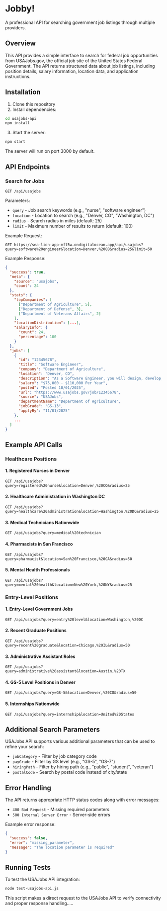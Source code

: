 # Jobby!

A professional API for searching government job listings through multiple providers.

## Overview

This API provides a simple interface to search for federal job opportunities from USAJobs.gov, the official job site of the United States Federal Government. The API returns structured data about job listings, including position details, salary information, location data, and application instructions.

## Installation

1. Clone this repository
2. Install dependencies:

```bash
cd usajobs-api
npm install
```

3. Start the server:

```bash
npm start
```

The server will run on port 3000 by default.

## API Endpoints

### Search for Jobs

```
GET /api/usajobs
```

Parameters:
- `query` - Job search keywords (e.g., "nurse", "software engineer")
- `location` - Location to search (e.g., "Denver, CO", "Washington, DC")
- `radius` - Search radius in miles (default: 25)
- `limit` - Maximum number of results to return (default: 100)

Example Request:
```
GET https://sea-lion-app-mfl5w.ondigitalocean.app/api/usajobs?query=software%20engineer&location=Denver,%20CO&radius=25&limit=50
```

Example Response:
```json
{
  "success": true,
  "meta": {
    "source": "usajobs",
    "count": 24
  },
  "stats": {
    "topCompanies": [
      ["Department of Agriculture", 5],
      ["Department of Defense", 3],
      ["Department of Veterans Affairs", 2]
    ],
    "locationDistribution": [...],
    "salaryInfo": {
      "count": 24,
      "percentage": 100
    }
  },
  "jobs": [
    {
      "id": "12345678",
      "title": "Software Engineer",
      "company": "Department of Agriculture",
      "location": "Denver, CO",
      "description": "As a Software Engineer, you will design, develop, and maintain...",
      "salary": "$75,000 - $110,000 Per Year",
      "posted": "Posted 10/01/2025",
      "url": "https://www.usajobs.gov/job/12345678",
      "source": "USAJobs",
      "departmentName": "Department of Agriculture",
      "jobGrade": "GS-13",
      "applyBy": "11/01/2025"
    },
    ...
  ]
}
```

## Example API Calls

### Healthcare Positions

#### 1. Registered Nurses in Denver

```
GET /api/usajobs?query=registered%20nurse&location=Denver,%20CO&radius=25
```

#### 2. Healthcare Administration in Washington DC

```
GET /api/usajobs?query=healthcare%20administration&location=Washington,%20DC&radius=25
```

#### 3. Medical Technicians Nationwide

```
GET /api/usajobs?query=medical%20technician
```

#### 4. Pharmacists in San Francisco

```
GET /api/usajobs?query=pharmacist&location=San%20Francisco,%20CA&radius=50
```

#### 5. Mental Health Professionals

```
GET /api/usajobs?query=mental%20health&location=New%20York,%20NY&radius=25
```

### Entry-Level Positions

#### 1. Entry-Level Government Jobs

```
GET /api/usajobs?query=entry%20level&location=Washington,%20DC
```

#### 2. Recent Graduate Positions

```
GET /api/usajobs?query=recent%20graduate&location=Chicago,%20IL&radius=50
```

#### 3. Administrative Assistant Roles

```
GET /api/usajobs?query=administrative%20assistant&location=Austin,%20TX
```

#### 4. GS-5 Level Positions in Denver

```
GET /api/usajobs?query=GS-5&location=Denver,%20CO&radius=50
```

#### 5. Internships Nationwide

```
GET /api/usajobs?query=internship&location=United%20States
```

## Additional Search Parameters

USAJobs API supports various additional parameters that can be used to refine your search:

- `jobCategory` - Filter by job category code
- `payGrade` - Filter by GS level (e.g., "GS-5", "GS-7")
- `hiringPath` - Filter by hiring path (e.g., "public", "student", "veteran")
- `postalCode` - Search by postal code instead of city/state

## Error Handling

The API returns appropriate HTTP status codes along with error messages:

- `400 Bad Request` - Missing required parameters
- `500 Internal Server Error` - Server-side errors

Example error response:
```json
{
  "success": false,
  "error": "missing_parameter",
  "message": "The location parameter is required"
}
```

## Running Tests

To test the USAJobs API integration:

```bash
node test-usajobs-api.js
```

This script makes a direct request to the USAJobs API to verify connectivity and proper response handling.....
